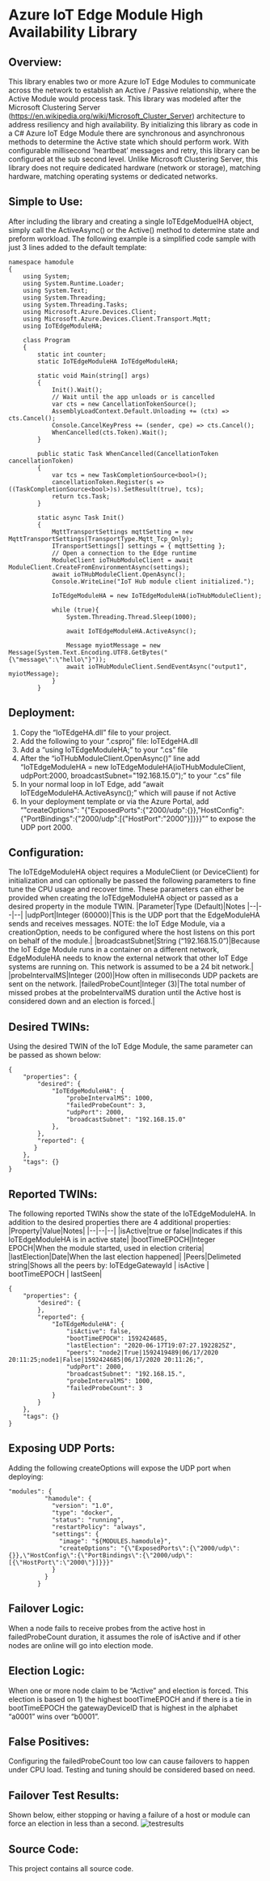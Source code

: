 # Azure IoT Edge Module High Availability Library #
## Overview: ##
This library enables two or more Azure IoT Edge Modules to communicate across the network to establish an Active / Passive relationship, where the Active Module would process task.  This library was modeled after the Microsoft Clustering Server (https://en.wikipedia.org/wiki/Microsoft_Cluster_Server) architecture to address resiliency and high availability.
By initializing this library as code in a C# Azure IoT Edge Module there are synchronous and asynchronous methods to determine the Active state which should perform work.  With configurable millisecond ‘heartbeat’ messages and retry, this library can be configured at the sub second level.
Unlike Microsoft Clustering Server, this library does not require dedicated hardware (network or storage), matching hardware, matching operating systems or dedicated networks.
## Simple to Use: ##
After including the library and creating a single IoTEdgeModuelHA object, simply call the ActiveAsync() or the Active() method to determine state and preform workload.  The following example is a simplified code sample with just 3 lines added to the default template:
```
namespace hamodule
{
    using System;
    using System.Runtime.Loader;
    using System.Text;
    using System.Threading;
    using System.Threading.Tasks;
    using Microsoft.Azure.Devices.Client;
    using Microsoft.Azure.Devices.Client.Transport.Mqtt;
    using IoTEdgeModuleHA;
    
    class Program
    {
        static int counter;
        static IoTEdgeModuleHA IoTEdgeModuleHA;
        
        static void Main(string[] args)
        {
            Init().Wait();
            // Wait until the app unloads or is cancelled
            var cts = new CancellationTokenSource();
            AssemblyLoadContext.Default.Unloading += (ctx) => cts.Cancel();
            Console.CancelKeyPress += (sender, cpe) => cts.Cancel();
            WhenCancelled(cts.Token).Wait();
        }
        
        public static Task WhenCancelled(CancellationToken cancellationToken)
        {
            var tcs = new TaskCompletionSource<bool>();
            cancellationToken.Register(s => ((TaskCompletionSource<bool>)s).SetResult(true), tcs);
            return tcs.Task;
        }
        
        static async Task Init()
        {
            MqttTransportSettings mqttSetting = new MqttTransportSettings(TransportType.Mqtt_Tcp_Only);
            ITransportSettings[] settings = { mqttSetting };
            // Open a connection to the Edge runtime
            ModuleClient ioTHubModuleClient = await ModuleClient.CreateFromEnvironmentAsync(settings);
            await ioTHubModuleClient.OpenAsync();
            Console.WriteLine("IoT Hub module client initialized.");
            
            IoTEdgeModuleHA = new IoTEdgeModuleHA(ioTHubModuleClient);
            
            while (true){
                System.Threading.Thread.Sleep(1000);
                
                await IoTEdgeModuleHA.ActiveAsync();
                
                Message myiotMessage = new Message(System.Text.Encoding.UTF8.GetBytes("{\"message\":\"hello\"}"));
                await ioTHubModuleClient.SendEventAsync("output1", myiotMessage);
            }
        }
```
## Deployment: ##
1.	Copy the “IoTEdgeHA.dll” file to your project.
2.	Add the following to your “.csproj” file:
    <ItemGroup>
    <Reference Include="IoTEdgeModuleHA">
      <HintPath>IoTEdgeHA.dll</HintPath>
    </Reference>
    </ItemGroup>
3.	Add a “using IoTEdgeModuleHA;” to your “.cs” file
4.	After the “ioTHubModuleClient.OpenAsync()” line add “IoTEdgeModuleHA = new IoTEdgeModuleHA(ioTHubModuleClient, udpPort:2000, broadcastSubnet="192.168.15.0");” to your “.cs” file
5.	In your normal loop in IoT Edge, add “await IoTEdgeModuleHA.ActiveAsync();” which will pause if not Active
6.	In your deployment template or via the Azure Portal, add “"createOptions": "{\"ExposedPorts\":{\"2000/udp\":{}},\"HostConfig\":{\"PortBindings\":{\"2000/udp\":[{\"HostPort\":\"2000\"}]}}}"” to expose the UDP port 2000.
## Configuration: ##
The IoTEdgeModuleHA object requires a ModuleClient (or DeviceClient) for initialization and can optionally be passed the following parameters to fine tune the CPU usage and recover time.  These parameters can either be provided when creating the IoTEdgeModuleHA object or passed as a desired property in the module TWIN.
|Parameter|Type (Default)|Notes
|--|--|--|
|udpPort|Integer (60000)|This is the UDP port that the EdgeModuleHA sends and receives messages.  NOTE: the IoT Edge Module, via a creationOption, needs to be configured where the host listens on this port on behalf of the module.|
|broadcastSubnet|String (“192.168.15.0”)|Because the IoT Edge Module runs in a container on a different network, EdgeModuleHA needs to know the external network that other IoT Edge systems are running on.  This network is assumed to be a 24 bit network.|
|probeIntervalMS|Integer (200)|How often in milliseconds UDP packets are sent on the network.
|failedProbeCount|Integer (3)|The total number of missed probes at the probeIntervalMS duration until the Active host is considered down and an election is forced.|

## Desired TWINs: ##
Using the desired TWIN of the IoT Edge Module, the same parameter can be passed as shown below:
```
{
    "properties": {
        "desired": {
            "IoTEdgeModuleHA": {
                "probeIntervalMS": 1000,
                "failedProbeCount": 3,
                "udpPort": 2000,
                "broadcastSubnet": "192.168.15.0"
            },
        },
        "reported": {
       }
    },
    "tags": {}
}
```
## Reported TWINs: ##
The following reported TWINs show the state of the IoTEdgeModuleHA.  In addition to the desired properties there are 4 additional properties:
|Property|Value|Notes|
|--|--|--|
|isActive|true or false|Indicates if this IoTEdgeModuleHA is in active state|
|bootTimeEPOCH|Integer EPOCH|When the module started, used in election criteria|
|lastElection|Date|When the last election happened|
|Peers|Delimeted string|Shows all the peers by: IoTEdgeGatewayId \| isActive \| bootTimeEPOCH \| lastSeen|
```
{
    "properties": {
        "desired": {
        },
        "reported": {
            "IoTEdgeModuleHA": {
                "isActive": false,
                "bootTimeEPOCH": 1592424685,
                "lastElection": "2020-06-17T19:07:27.1922825Z",
                "peers": "node2|True|1592419489|06/17/2020 20:11:25;node1|False|1592424685|06/17/2020 20:11:26;",
                "udpPort": 2000,
                "broadcastSubnet": "192.168.15.",
                "probeIntervalMS": 1000,
                "failedProbeCount": 3
            }
        }
    },
    "tags": {}
}
```
## Exposing UDP Ports: ##
Adding the following createOptions will expose the UDP port when deploying:
```
"modules": {
          "hamodule": {
            "version": "1.0",
            "type": "docker",
            "status": "running",
            "restartPolicy": "always",
            "settings": {
              "image": "${MODULES.hamodule}",
              "createOptions": "{\"ExposedPorts\":{\"2000/udp\":{}},\"HostConfig\":{\"PortBindings\":{\"2000/udp\":[{\"HostPort\":\"2000\"}]}}}"
            }
          }
        }
```
## Failover Logic: ##
When a node fails to receive probes from the active host in failedProbeCount duration, it assumes the role of isActive and if other nodes are online will go into election mode.
## Election Logic: ##
When one or more node claim to be “Active” and election is forced.  This election is based on 1) the highest bootTimeEPOCH and if there is a tie in bootTimeEPOCH the gatewayDeviceID that is highest in the alphabet “a0001” wins over “b0001”.
## False Positives: ##
Configuring the failedProbeCount too low can cause failovers to happen under CPU load.  Testing and tuning should be considered based on need.
## Failover Test Results: ##
Shown below, either stopping or having a failure of a host or module can force an election in less than a second.
 ![testresults](https://github.com/ksaye/AzureIoTEdgeModuleHA/blob/master/images/one.png)
## Source Code: ##
This project contains all source code.
